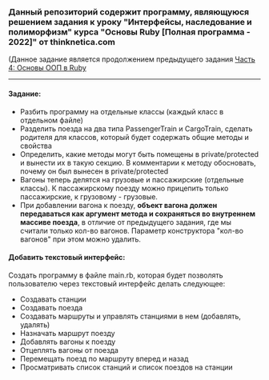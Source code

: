 ### Данный репозиторий содержит программу, являющуюся решением задания к уроку "Интерфейсы, наследование и полиморфизм" курса "Основы Ruby [Полная программа - 2022]" от thinknetica.com

(Данное задание является продолжением предыдущего задания [Часть 4: Основы ООП в Ruby](https://github.com/Kosikus/Part-4-OOP-basics-in-Ruby)
____
#### Задание:
- Разбить программу на отдельные классы (каждый класс в отдельном файле)
- Разделить поезда на два типа PassengerTrain и CargoTrain, сделать родителя для классов, который будет содержать общие методы и свойства
- Определить, какие методы могут быть помещены в private/protected и вынести их в такую секцию. В комментарии к методу обосновать, почему он был вынесен в private/protected
- Вагоны теперь делятся на грузовые и пассажирские (отдельные классы). К пассажирскому поезду можно прицепить только пассажирские, к грузовому - грузовые. 
- При добавлении вагона к поезду, **объект вагона должен передаваться как аргумент метода и сохраняться во внутреннем массиве поезда**, в отличие от предыдущего задания, где мы считали только кол-во вагонов. Параметр конструктора "кол-во вагонов" при этом можно удалить.

#### Добавить текстовый интерфейс:
Создать программу в файле main.rb, которая будет позволять пользователю через текстовый интерфейс делать следующее:
- Создавать станции
- Создавать поезда
- Создавать маршруты и управлять станциями в нем (добавлять, удалять)
- Назначать маршрут поезду
- Добавлять вагоны к поезду
- Отцеплять вагоны от поезда
- Перемещать поезд по маршруту вперед и назад
- Просматривать список станций и список поездов на станции
